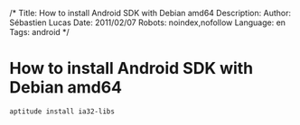 /*
Title: How to install Android SDK with Debian amd64
Description: 
Author: Sébastien Lucas
Date: 2011/02/07
Robots: noindex,nofollow
Language: en
Tags: android
*/
# How to install Android SDK with Debian amd64

```
aptitude install ia32-libs
```






